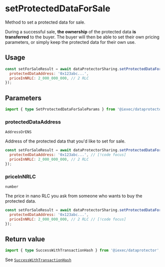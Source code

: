 # setProtectedDataForSale

Method to set a protected data for sale.

During a successful sale, **the ownership** of the protected data **is
transferred** to the buyer. The buyer will then be able to set their own pricing
parameters, or simply keep the protected data for their own use.

## Usage

```js
const setForSaleResult = await dataProtectorSharing.setProtectedDataForSale({
  protectedDataAddress: '0x123abc...',
  priceInNRLC: 2_000_000_000, // 2 RLC
});
```

## Parameters

```ts
import { type SetProtectedDataForSaleParams } from '@iexec/dataprotector';
```

### protectedDataAddress

`AddressOrENS`

Address of the protected data that you'd like to set for sale.

```js
const setForSaleResult = await dataProtectorSharing.setProtectedDataForSale({
  protectedDataAddress: '0x123abc...', // [!code focus]
  priceInNRLC: 2_000_000_000, // 2 RLC
});
```

### priceInNRLC

`number`

The price in nano RLC you ask from someone who wants to buy the protected data.

```js
const setForSaleResult = await dataProtectorSharing.setProtectedDataForSale({
  protectedDataAddress: '0x123abc...',
  priceInNRLC: 2_000_000_000, // 2 RLC // [!code focus]
});
```

## Return value

```ts
import { type SuccessWithTransactionHash } from '@iexec/dataprotector';
```

See [`SuccessWithTransactionHash`](../../types.md#successwithtransactionhash)
